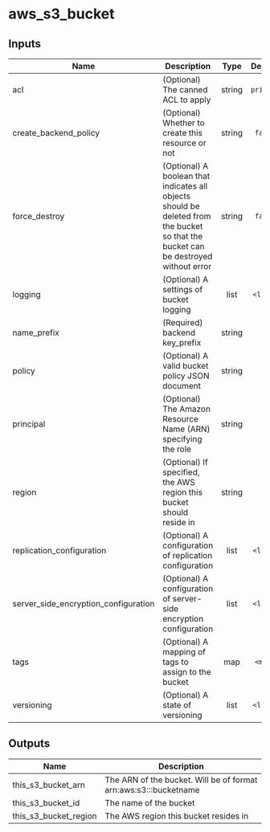 # aws_s3_bucket

<!-- BEGINNING OF PRE-COMMIT-TERRAFORM DOCS HOOK -->
## Inputs

| Name | Description | Type | Default | Required |
|------|-------------|:----:|:-----:|:-----:|
| acl | (Optional) The canned ACL to apply | string | `private` | no |
| create_backend_policy | (Optional) Whether to create this resource or not | string | `false` | no |
| force_destroy | (Optional) A boolean that indicates all objects should be deleted from the bucket so that the bucket can be destroyed without error | string | `false` | no |
| logging | (Optional) A settings of bucket logging | list | `<list>` | no |
| name_prefix | (Required) backend key_prefix | string | - | yes |
| policy | (Optional) A valid bucket policy JSON document | string | `` | no |
| principal | (Optional) The Amazon Resource Name (ARN) specifying the role | string | `*` | no |
| region | (Optional) If specified, the AWS region this bucket should reside in | string | `` | no |
| replication_configuration | (Optional) A configuration of replication configuration | list | `<list>` | no |
| server_side_encryption_configuration | (Optional) A configuration of server-side encryption configuration | list | `<list>` | no |
| tags | (Optional) A mapping of tags to assign to the bucket | map | `<map>` | no |
| versioning | (Optional) A state of versioning | list | `<list>` | no |

## Outputs

| Name | Description |
|------|-------------|
| this_s3_bucket_arn | The ARN of the bucket. Will be of format arn:aws:s3:::bucketname |
| this_s3_bucket_id | The name of the bucket |
| this_s3_bucket_region | The AWS region this bucket resides in |
<!-- END OF PRE-COMMIT-TERRAFORM DOCS HOOK -->
